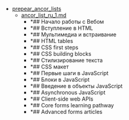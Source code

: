 - <a href = "E:\Node_projects\Node_Way\NBase\_Md\_Index\_WebJS\Content\Docs\MDN_docs_Web_API\Live_learn\mozilla.org_docs_learn_HTML_Введение_в_HTML\prepear_ancor_lists\cat.prepear_ancor_lists\dir.prepear_ancor_lists.md">prepear_ancor_lists</a>
    - <a href = "E:\Node_projects\Node_Way\NBase\_Md\_Index\_WebJS\Content\Docs\MDN_docs_Web_API\Live_learn\mozilla.org_docs_learn_HTML_Введение_в_HTML\prepear_ancor_lists\ancor_list_ru_1.md">ancor_list_ru_1.md</a>
        - *## Начало работы с Вебом
        - *## Вступление в HTML
        - *## Мультимедиа и встраивание
        - *## HTML tables
        - *## CSS first steps
        - *## CSS building blocks
        - *## Стилизирование текста
        - *## CSS макет
        - *## Первые шаги в JavaScript
        - *## Блоки в JavaScript
        - *## Введение в объекты JavaScript
        - *## Asynchronous JavaScript
        - *## Client-side web APIs
        - *## Core forms learning pathway
        - *## Advanced forms articles

